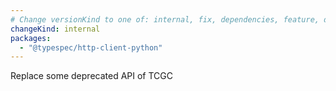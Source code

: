 ```yaml
---
# Change versionKind to one of: internal, fix, dependencies, feature, deprecation, breaking
changeKind: internal
packages:
  - "@typespec/http-client-python"
---
```


Replace some deprecated API of TCGC
